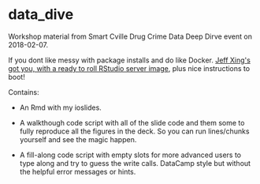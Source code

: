 # data_dive

Workshop material from Smart Cville Drug Crime Data Deep Dirve event on 2018-02-07.

If you dont like messy with package installs and do like Docker. [Jeff Xing's got you, with a ready to roll RStudio server image](https://github.com/jfx319/datadive2018-02-07), plus nice instructions to boot!

Contains:

* An Rmd with my ioslides.

* A walkthough code script with all of the slide code and them some to fully reproduce all the figures in the deck. So you can run lines/chunks yourself and see the magic happen.

* A fill-along code script with empty slots for more advanced users to type along and try to guess the write calls. DataCamp style but without the helpful error messages or hints.
